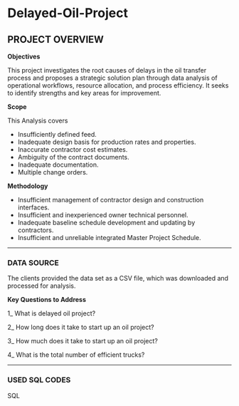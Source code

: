 # Delayed-Oil-Project
## PROJECT OVERVIEW
**Objectives**

This project investigates the root causes of delays in the oil transfer process and proposes a strategic solution plan through data analysis of operational workflows, resource allocation, and process efficiency. It seeks to identify strengths and key areas for improvement. 

**Scope**

This Analysis covers

* Insufficiently defined feed.
*  Inadequate design basis for production rates and properties.
* Inaccurate contractor cost estimates.
* Ambiguity of the contract documents.
* Inadequate documentation.
* Multiple change orders.

**Methodology**

* Insufficient management of contractor design and construction interfaces.
* Insufficient and inexperienced owner technical personnel.
* Inadequate baseline schedule development and updating by contractors.
* Insufficient and unreliable integrated Master Project Schedule.
 ___
### DATA SOURCE
The clients provided the data set as a CSV file, which was downloaded and processed for analysis.

**Key Questions to Address**

1_  What is delayed oil project?

2_  How long does it take to start up an oil project?

3_  How much does it take to start up an oil project?

4_  What is the total number of efficient trucks?

___
### USED SQL CODES
SQL
```


